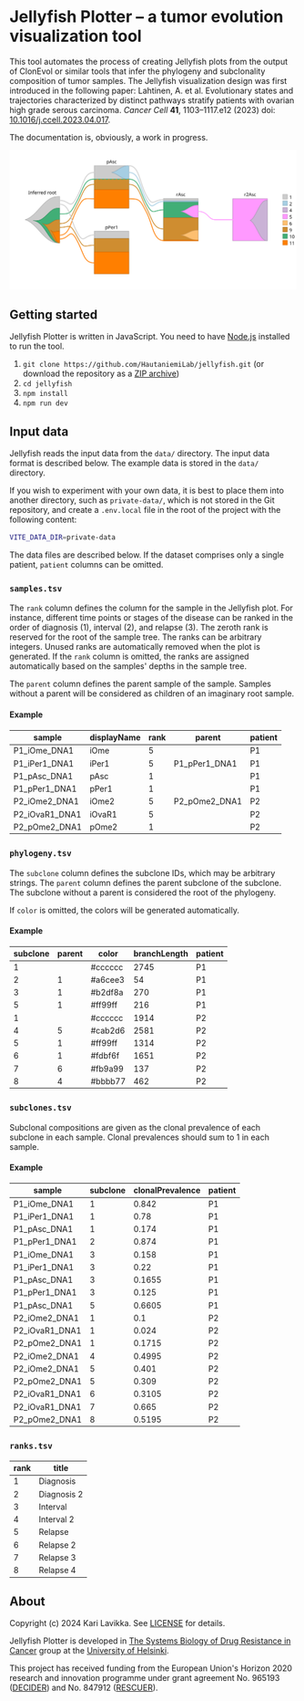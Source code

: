 # Jellyfish Plotter – a tumor evolution visualization tool

This tool automates the process of creating Jellyfish plots from the output of
ClonEvol or similar tools that infer the phylogeny and subclonality composition
of tumor samples. The Jellyfish visualization design was first introduced in the
following paper: Lahtinen, A. et al. Evolutionary states and trajectories
characterized by distinct pathways stratify patients with ovarian high grade
serous carcinoma. _Cancer Cell_
**41**, 1103–1117.e12 (2023) doi:
[10.1016/j.ccell.2023.04.017](https://doi.org/10.1016/j.ccell.2023.04.017).

The documentation is, obviously, a work in progress.

<p align="center">
  <img src="docs/example.svg" alt="Example Jellyfish plot" />
</p>

## Getting started

Jellyfish Plotter is written in JavaScript. You need to have
[Node.js](https://nodejs.org/) installed to run the tool.

1. `git clone https://github.com/HautaniemiLab/jellyfish.git` (or download the
   repository as a [ZIP archive]())
2. `cd jellyfish`
3. `npm install`
4. `npm run dev`

## Input data

Jellyfish reads the input data from the `data/` directory. The input data
format is described below. The example data is stored in the `data/` directory.

If you wish to experiment with your own data, it is best to place them into
another directory, such as `private-data/`, which is not stored in the Git
repository, and create a `.env.local` file in the root of the project with the
following content:

```sh
VITE_DATA_DIR=private-data
```

The data files are described below. If the dataset comprises only a single
patient, `patient` columns can be omitted.

### `samples.tsv`

The `rank` column defines the column for the sample in the Jellyfish plot. For
instance, different time points or stages of the disease can be ranked in the
order of diagnosis (1), interval (2), and relapse (3). The zeroth rank is
reserved for the root of the sample tree. The ranks can be arbitrary integers.
Unused ranks are automatically removed when the plot is generated. If the `rank`
column is omitted, the ranks are assigned automatically based on the samples'
depths in the sample tree.

The `parent` column defines the parent sample of the sample. Samples without a
parent will be considered as children of an imaginary root sample.

#### Example

| sample         | displayName | rank | parent        | patient |
| -------------- | ----------- | ---- | ------------- | ------- |
| P1_iOme_DNA1   | iOme        | 5    |               | P1      |
| P1_iPer1_DNA1  | iPer1       | 5    | P1_pPer1_DNA1 | P1      |
| P1_pAsc_DNA1   | pAsc        | 1    |               | P1      |
| P1_pPer1_DNA1  | pPer1       | 1    |               | P1      |
| P2_iOme2_DNA1  | iOme2       | 5    | P2_pOme2_DNA1 | P2      |
| P2_iOvaR1_DNA1 | iOvaR1      | 5    |               | P2      |
| P2_pOme2_DNA1  | pOme2       | 1    |               | P2      |

### `phylogeny.tsv`

The `subclone` column defines the subclone IDs, which may be arbitrary strings.
The `parent` column defines the parent subclone of the subclone. The subclone
without a parent is considered the root of the phylogeny.

If `color` is omitted, the colors will be generated automatically.

#### Example

| subclone | parent | color   | branchLength | patient |
| -------- | ------ | ------- | ------------ | ------- |
| 1        |        | #cccccc | 2745         | P1      |
| 2        | 1      | #a6cee3 | 54           | P1      |
| 3        | 1      | #b2df8a | 270          | P1      |
| 5        | 1      | #ff99ff | 216          | P1      |
| 1        |        | #cccccc | 1914         | P2      |
| 4        | 5      | #cab2d6 | 2581         | P2      |
| 5        | 1      | #ff99ff | 1314         | P2      |
| 6        | 1      | #fdbf6f | 1651         | P2      |
| 7        | 6      | #fb9a99 | 137          | P2      |
| 8        | 4      | #bbbb77 | 462          | P2      |

### `subclones.tsv`

Subclonal compositions are given as the clonal prevalence of each subclone in
each sample. Clonal prevalences should sum to 1 in each sample.

#### Example

| sample         | subclone | clonalPrevalence | patient |
| -------------- | -------- | ---------------- | ------- |
| P1_iOme_DNA1   | 1        | 0.842            | P1      |
| P1_iPer1_DNA1  | 1        | 0.78             | P1      |
| P1_pAsc_DNA1   | 1        | 0.174            | P1      |
| P1_pPer1_DNA1  | 2        | 0.874            | P1      |
| P1_iOme_DNA1   | 3        | 0.158            | P1      |
| P1_iPer1_DNA1  | 3        | 0.22             | P1      |
| P1_pAsc_DNA1   | 3        | 0.1655           | P1      |
| P1_pPer1_DNA1  | 3        | 0.125            | P1      |
| P1_pAsc_DNA1   | 5        | 0.6605           | P1      |
| P2_iOme2_DNA1  | 1        | 0.1              | P2      |
| P2_iOvaR1_DNA1 | 1        | 0.024            | P2      |
| P2_pOme2_DNA1  | 1        | 0.1715           | P2      |
| P2_iOme2_DNA1  | 4        | 0.4995           | P2      |
| P2_iOme2_DNA1  | 5        | 0.401            | P2      |
| P2_pOme2_DNA1  | 5        | 0.309            | P2      |
| P2_iOvaR1_DNA1 | 6        | 0.3105           | P2      |
| P2_iOvaR1_DNA1 | 7        | 0.665            | P2      |
| P2_pOme2_DNA1  | 8        | 0.5195           | P2      |

### `ranks.tsv`

| rank | title       |
| ---- | ----------- |
| 1    | Diagnosis   |
| 2    | Diagnosis 2 |
| 3    | Interval    |
| 4    | Interval 2  |
| 5    | Relapse     |
| 6    | Relapse 2   |
| 7    | Relapse 3   |
| 8    | Relapse 4   |

## About

Copyright (c) 2024 Kari Lavikka. See [LICENSE](LICENSE) for details.

Jellyfish Plotter is developed in [The Systems Biology of Drug Resistance in
Cancer](https://www.helsinki.fi/en/researchgroups/systems-biology-of-drug-resistance-in-cancer)
group at the [University of Helsinki](https://www.helsinki.fi/en).

This project has received funding from the European Union's Horizon 2020
research and innovation programme under grant agreement No. 965193
([DECIDER](https://www.deciderproject.eu/)) and No. 847912
([RESCUER](https://www.rescuer.uio.no/)).
